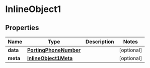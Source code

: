 

# InlineObject1


## Properties

| Name | Type | Description | Notes |
|------------ | ------------- | ------------- | -------------|
|**data** | [**PortingPhoneNumber**](PortingPhoneNumber.md) |  |  [optional] |
|**meta** | [**InlineObject1Meta**](InlineObject1Meta.md) |  |  [optional] |




